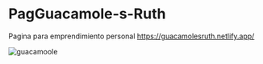 # PagGuacamole-s-Ruth
Pagina para emprendimiento personal 
https://guacamolesruth.netlify.app/

![guacamoole](https://github.com/andresfelipeoq/PagGuacamole-s-Ruth/assets/105876623/9e18add6-3c0d-4c10-b291-d6f81aecf7cc)

